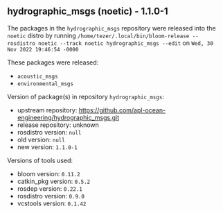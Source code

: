 ## hydrographic_msgs (noetic) - 1.1.0-1

The packages in the `hydrographic_msgs` repository were released into the `noetic` distro by running `/home/tezer/.local/bin/bloom-release --rosdistro noetic --track noetic hydrographic_msgs --edit` on `Wed, 30 Nov 2022 19:46:54 -0000`

These packages were released:
- `acoustic_msgs`
- `environmental_msgs`

Version of package(s) in repository `hydrographic_msgs`:

- upstream repository: https://github.com/apl-ocean-engineering/hydrographic_msgs.git
- release repository: unknown
- rosdistro version: `null`
- old version: `null`
- new version: `1.1.0-1`

Versions of tools used:

- bloom version: `0.11.2`
- catkin_pkg version: `0.5.2`
- rosdep version: `0.22.1`
- rosdistro version: `0.9.0`
- vcstools version: `0.1.42`


